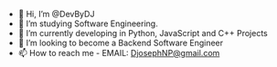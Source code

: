 - 👋 Hi, I’m @DevByDJ
- 👀 I’m studying Software Engineering.
- 🌱 I’m currently developing in Python, JavaScript and C++ Projects
-  I’m looking to become a Backend Software Engineer
- 📫 How to reach me - EMAIL: DjosephNP@gmail.com

<!---
DevByDJ/DevByDJ is a ✨ special ✨ repository because its `README.md` (this file) appears on your GitHub profile.
You can click the Preview link to take a look at your changes.
--->
